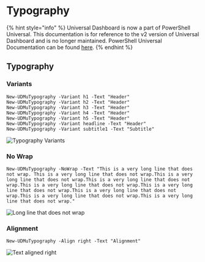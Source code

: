 # Typography

{% hint style="info" %}
Universal Dashboard is now a part of PowerShell Universal. This documentation is for reference to the v2 version of Universal Dashboard and is no longer maintained. PowerShell Universal Documentation can be found [here](https://docs.ironmansoftware.com).
{% endhint %}

## Typography

### Variants

```text
New-UDMuTypography -Variant h1 -Text "Header"
New-UDMuTypography -Variant h2 -Text "Header"
New-UDMuTypography -Variant h3 -Text "Header"
New-UDMuTypography -Variant h4 -Text "Header"
New-UDMuTypography -Variant h5 -Text "Header"
New-UDMuTypography -Variant headline -Text "Header"
New-UDMuTypography -Variant subtitle1 -Text "Subtitle"
```

![Typography Variants](../../.gitbook/assets/image%20%283%29.png)

### No Wrap

```text
New-UDMuTypography -NoWrap -Text "This is a very long line that does not wrap. This is a very long line that does not wrap.This is a very long line that does not wrap.This is a very long line that does not wrap.This is a very long line that does not wrap.This is a very long line that does not wrap.This is a very long line that does not wrap.This is a very long line that does not wrap.This is a very long line that does not wrap."
```

![Long line that does not wrap](../../.gitbook/assets/image%20%2819%29.png)

### Alignment

```text
New-UDMuTypography -Align right -Text "Alignment"
```

![Text aligned right](../../.gitbook/assets/image%20%2831%29.png)

